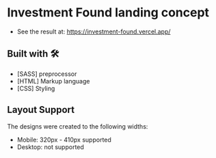 # Investment Found landing concept

- See the result at: https://investment-found.vercel.app/

## Built with 🛠️

* [SASS] preprocessor
* [HTML] Markup language
* [CSS] Styling

## Layout Support

The designs were created to the following widths:

- Mobile: 320px - 410px supported
- Desktop: not supported
